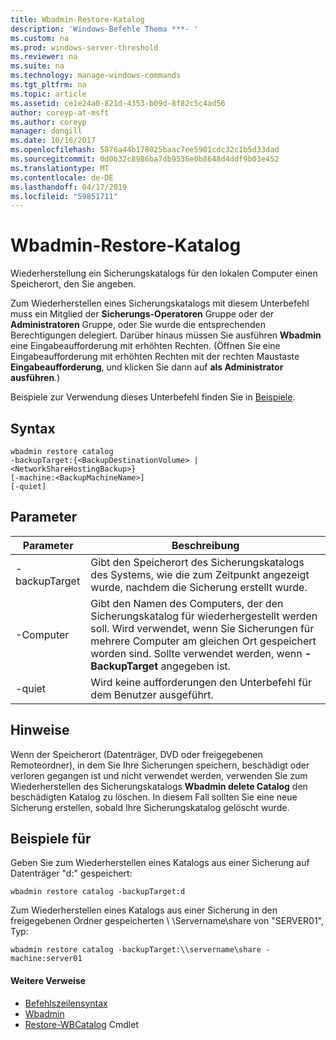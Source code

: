 ```yaml
---
title: Wbadmin-Restore-Katalog
description: 'Windows-Befehle Thema ***- '
ms.custom: na
ms.prod: windows-server-threshold
ms.reviewer: na
ms.suite: na
ms.technology: manage-windows-commands
ms.tgt_pltfrm: na
ms.topic: article
ms.assetid: ce1e24a0-821d-4353-b09d-8f82c5c4ad56
author: coreyp-at-msft
ms.author: coreyp
manager: dongill
ms.date: 10/16/2017
ms.openlocfilehash: 5876a44b178025baac7ee5901cdc32c1b5d33dad
ms.sourcegitcommit: 0d0b32c8986ba7db9536e0b8648d4ddf9b03e452
ms.translationtype: MT
ms.contentlocale: de-DE
ms.lasthandoff: 04/17/2019
ms.locfileid: "59851711"
---
```

# <a name="wbadmin-restore-catalog"></a>Wbadmin-Restore-Katalog



Wiederherstellung ein Sicherungskatalogs für den lokalen Computer einen Speicherort, den Sie angeben.

Zum Wiederherstellen eines Sicherungskatalogs mit diesem Unterbefehl muss ein Mitglied der **Sicherungs-Operatoren** Gruppe oder der **Administratoren** Gruppe, oder Sie wurde die entsprechenden Berechtigungen delegiert. Darüber hinaus müssen Sie ausführen **Wbadmin** eine Eingabeaufforderung mit erhöhten Rechten. (Öffnen Sie eine Eingabeaufforderung mit erhöhten Rechten mit der rechten Maustaste **Eingabeaufforderung**, und klicken Sie dann auf **als Administrator ausführen**.)

Beispiele zur Verwendung dieses Unterbefehl finden Sie in [Beispiele](#BKMK_examples).

## <a name="syntax"></a>Syntax

```
wbadmin restore catalog
-backupTarget:{<BackupDestinationVolume> | <NetworkShareHostingBackup>}
[-machine:<BackupMachineName>]
[-quiet]
```

## <a name="parameters"></a>Parameter

|Parameter|Beschreibung|
|---------|-----------|
|-backupTarget|Gibt den Speicherort des Sicherungskatalogs des Systems, wie die zum Zeitpunkt angezeigt wurde, nachdem die Sicherung erstellt wurde.|
|-Computer|Gibt den Namen des Computers, der den Sicherungskatalog für wiederhergestellt werden soll. Wird verwendet, wenn Sie Sicherungen für mehrere Computer am gleichen Ort gespeichert worden sind. Sollte verwendet werden, wenn **- BackupTarget** angegeben ist.|
|-quiet|Wird keine aufforderungen den Unterbefehl für dem Benutzer ausgeführt.|

## <a name="remarks"></a>Hinweise

Wenn der Speicherort (Datenträger, DVD oder freigegebenen Remoteordner), in dem Sie Ihre Sicherungen speichern, beschädigt oder verloren gegangen ist und nicht verwendet werden, verwenden Sie zum Wiederherstellen des Sicherungskatalogs **Wbadmin delete Catalog** den beschädigten Katalog zu löschen. In diesem Fall sollten Sie eine neue Sicherung erstellen, sobald Ihre Sicherungskatalog gelöscht wurde.

## <a name="BKMK_examples"></a>Beispiele für

Geben Sie zum Wiederherstellen eines Katalogs aus einer Sicherung auf Datenträger "d:" gespeichert:
```
wbadmin restore catalog -backupTarget:d
```
Zum Wiederherstellen eines Katalogs aus einer Sicherung in den freigegebenen Ordner gespeicherten \\ \\Servername\share von "SERVER01", Typ:
```
wbadmin restore catalog -backupTarget:\\servername\share -machine:server01
```

#### <a name="additional-references"></a>Weitere Verweise

-   [Befehlszeilensyntax](command-line-syntax-key.md)
-   [Wbadmin](wbadmin.md)
-   [Restore-WBCatalog](https://technet.microsoft.com/library/jj902437.aspx) Cmdlet